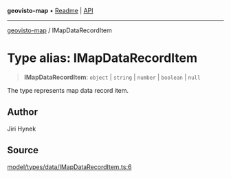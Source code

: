 **geovisto-map** • [Readme](../README.md) \| [API](../globals.md)

***

[geovisto-map](../README.md) / IMapDataRecordItem

# Type alias: IMapDataRecordItem

> **IMapDataRecordItem**: `object` \| `string` \| `number` \| `boolean` \| `null`

The type represents map data record item.

## Author

Jiri Hynek

## Source

[model/types/data/IMapDataRecordItem.ts:6](https://github.com/geovisto/geovisto-map/blob/5ee2cb5d45c19062fc8fc6beefa2848c076518b6/src/model/types/data/IMapDataRecordItem.ts#L6)
